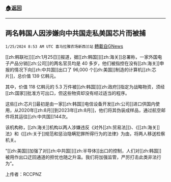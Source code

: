 ###  [:house:返回](README.md)
---


## 两名韩国人因涉嫌向中共国走私美国芯片而被捕
`1/25/2024 8:53 AM UTC 喜马拉雅农场新西兰站` [轉載自GNews](https://gnews.org/articles/2251858)

[[zh:韩联社]][[zh:1月25日]]报道，据[[zh:韩国]][[zh:海关]]总署称，一家外国电子产品分销[[zh:公司]]的两名官员均是 40 多岁，他们被指控在没有[[zh:海关]]申报的情况下向[[zh:中共国]]出口了 96,000 个[[zh:美国]]制造的计算机[[zh:芯片]]，总价值 139 亿韩元。 

其中，价值 118 亿韩元的 5.3 万件被[[zh:韩国]][[zh:政府]]指定为战略物资，须经[[zh:国家]]批准方可出口，但这些物资却没有经过适当的程序。 

这些[[zh:芯片]]最初是由一家[[zh:韩国]]电信设备开发[[zh:公司]]进口供国内使用，从2020年[[zh:8月]]到2023年[[zh:8月]]，他们将其伪装成样品，通过航空邮件将其运往[[zh:中共国]]144次。 

该机构称，[[zh:海关]]机构以两人涉嫌违反《对外[[zh:贸易法]]》、《[[zh:海关]]法》和《[[zh:关于]]规范和惩治隐瞒犯罪所得行为的法律》为由，将两人移送检察机关。 

"[[zh:美国]]加强了对[[zh:中共国]][[zh:半导体]]出口的控制，人们对[[zh:韩国]]被用作出口迂回通道的担忧也随之升温。我们将加强监管，严厉打击此类非法行为”。

上传者：RCCPNZ
